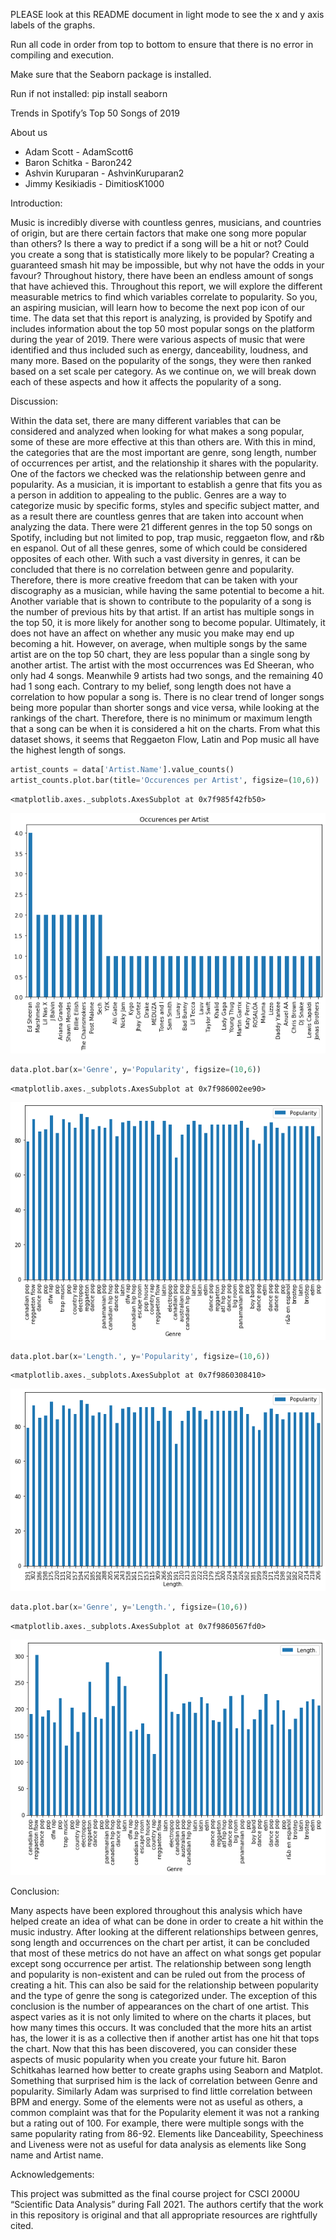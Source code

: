 PLEASE look at this README document in light mode to see the x and y axis labels of the graphs.

Run all code in order from top to bottom to ensure that there is no error in compiling and execution.

Make sure that the Seaborn package is installed. 

Run if not installed: pip install seaborn


Trends in Spotify’s Top 50 Songs of 2019 

About us
- Adam Scott - AdamScott6
- Baron Schitka - Baron242
- Ashvin Kuruparan - AshvinKuruparan2
- Jimmy Kesikiadis - DimitiosK1000

Introduction:

Music is incredibly diverse with countless genres, musicians, and countries of origin, but are there certain factors that make one song more popular than others? Is there a way to predict if a song will be a hit or not? Could you create a song that is statistically more likely to be popular? Creating a guaranteed smash hit may be impossible, but why not have the odds in your favour? Throughout history, there have been an endless amount of songs that have achieved this. Throughout this report, we will explore the different measurable metrics to find which variables correlate to popularity. So you, an aspiring musician, will learn how to become the next pop icon of our time. The data set that this report is analyzing, is provided by Spotify and includes information about the top 50 most popular songs on the platform during the year of 2019. There were various aspects of music that were identified and thus included such as energy, danceability, loudness, and many more. Based on the popularity of the songs, they were then ranked based on a set scale per category. As we continue on, we will break down each of these aspects and how it affects the popularity of a song. 


Discussion:

Within the data set, there are many different variables that can be considered and analyzed when looking for what makes a song popular, some of these are more effective at this than others are. With this in mind, the categories that are the most important are genre, song length, number of occurrences per artist, and the relationship it shares with the popularity. One of the factors we checked was the relationship between genre and popularity. As a musician, it is important to establish a genre that fits you as a person in addition to appealing to the public. Genres are a way to categorize music by specific forms, styles and specific subject matter, and as a result there are countless genres that are taken into account when analyzing the data. There were 21 different genres in the top 50 songs on Spotify, including but not limited to pop, trap music, reggaeton flow, and r&b en espanol. Out of all these genres, some of which could be considered opposites of each other. With such a vast diversity in genres, it can be concluded that there is no correlation between genre and popularity. Therefore, there is more creative freedom that can be taken with your discography as a musician, while having the same potential to become a hit. Another variable that is shown to contribute to the popularity of a song is the number of previous hits by that artist. If an artist has multiple songs in the top 50, it is more likely for another song to become popular. Ultimately, it does not have an affect on whether any music you make may end up becoming a hit. However, on average, when multiple songs by the same artist are on the top 50 chart, they are less popular than a single song by another artist. The artist with the most occurrences was Ed Sheeran, who only had 4 songs. Meanwhile 9 artists had two songs, and the remaining 40 had 1 song each. Contrary to my belief, song length does not have a correlation to how popular a song is. There is no clear trend of longer songs being more popular than shorter songs and vice versa, while looking at the rankings of the chart. Therefore, there is no minimum or maximum length that a song can be when it is considered a hit on the charts. From what this dataset shows, it seems that Reggaeton Flow, Latin and Pop music all have the highest length of songs.


```python
artist_counts = data['Artist.Name'].value_counts()
artist_counts.plot.bar(title='Occurences per Artist', figsize=(10,6))
```




    <matplotlib.axes._subplots.AxesSubplot at 0x7f985f42fb50>




![png](output_1_1.png)



```python
data.plot.bar(x='Genre', y='Popularity', figsize=(10,6))
```




    <matplotlib.axes._subplots.AxesSubplot at 0x7f986002ee90>




![png](output_2_1.png)



```python
data.plot.bar(x='Length.', y='Popularity', figsize=(10,6))
```




    <matplotlib.axes._subplots.AxesSubplot at 0x7f9860308410>




![png](output_3_1.png)



```python
data.plot.bar(x='Genre', y='Length.', figsize=(10,6))
```




    <matplotlib.axes._subplots.AxesSubplot at 0x7f9860567fd0>




![png](output_4_1.png)


Conclusion:

Many aspects have been explored throughout this analysis which have helped create an idea of what can be done in order to create a hit within the music industry. After looking at the different relationships between genres, song length and occurrences on the chart per artist, it can be concluded that most of these metrics do not have an affect on what songs get popular except song occurrence per artist. The relationship between song length and popularity is non-existent and can be ruled out from the process of creating a hit. This can also be said for the relationship between popularity and the type of genre the song is categorized under. The exception of this conclusion is the number of appearances on the chart of one artist. This aspect varies as it is not only limited to where on the charts it places, but how many times this occurs. It was concluded that the more hits an artist has, the lower it is as a collective then if another artist has one hit that tops the chart. Now that this has been discovered, you can consider these aspects of music popularity when you create your future hit. Baron Schitkahas learned how better to create graphs using Seaborn and Matplot. Something that surprised him is the lack of correlation between Genre and popularity. Similarly Adam was surprised to find little correlation between BPM and energy. Some of the elements were not as useful as others, a common complaint was that for the Popularity element it was not a ranking but a rating out of 100. For example, there were multiple songs with the same popularity rating from 86-92. Elements like Danceability, Speechiness and Liveness were not as useful for data analysis as elements like Song name and Artist name.


Acknowledgements:

This project was submitted as the final course project for CSCI 2000U “Scientific Data Analysis” during Fall 2021. The authors certify that the work in this repository is original and that all appropriate resources are rightfully cited.


```python

```
